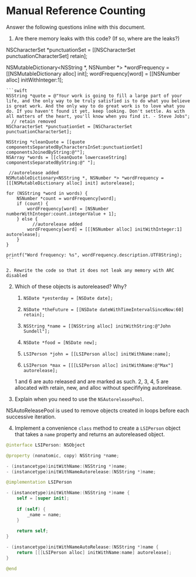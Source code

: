# Manual Reference Counting

Answer the following questions inline with this document.

1. Are there memory leaks with this code? (If so, where are the leaks?)

NSCharacterSet *punctuationSet = [[NSCharacterSet punctuationCharacterSet] retain];

NSMutableDictionary<NSString *, NSNumber *> *wordFrequency = [[NSMutableDictionary alloc] init];
wordFrequency[word] = [[NSNumber alloc] initWithInteger:1];


	```swift
	NSString *quote = @"Your work is going to fill a large part of your life, and the only way to be truly satisfied is to do what you believe is great work. And the only way to do great work is to love what you do. If you haven't found it yet, keep looking. Don't settle. As with all matters of the heart, you'll know when you find it. - Steve Jobs";
      // retain removed
	NSCharacterSet *punctuationSet = [NSCharacterSet punctuationCharacterSet];

	NSString *cleanQuote = [[quote componentsSeparatedByCharactersInSet:punctuationSet] componentsJoinedByString:@""];
	NSArray *words = [[cleanQuote lowercaseString] componentsSeparatedByString:@" "];

     //autorelease added
	NSMutableDictionary<NSString *, NSNumber *> *wordFrequency = [[[NSMutableDictionary alloc] init] autorelease];

	for (NSString *word in words) {
		NSNumber *count = wordFrequency[word];
		if (count) {
			wordFrequency[word] = [NSNumber numberWithInteger:count.integerValue + 1];
		} else {
              //autorelease added
			wordFrequency[word] = [[[NSNumber alloc] initWithInteger:1] autorelease];
		}
	}

	printf("Word frequency: %s", wordFrequency.description.UTF8String);
	```

	2. Rewrite the code so that it does not leak any memory with ARC disabled

2. Which of these objects is autoreleased?  Why?

	1. `NSDate *yesterday = [NSDate date];`
	
	2. `NSDate *theFuture = [[NSDate dateWithTimeIntervalSinceNow:60] retain];`
	
	3. `NSString *name = [[NSString alloc] initWithString:@"John Sundell"];`
	
	4. `NSDate *food = [NSDate new];`
	
	5. `LSIPerson *john = [[LSIPerson alloc] initWithName:name];`
	
	6. `LSIPerson *max = [[[LSIPerson alloc] initWithName:@"Max"] autorelease];`
    
    1 and 6 are auto released and are marked as such. 2, 3, 4, 5 are allocated with retain, new, and alloc without specififying autorelease.

3. Explain when you need to use the `NSAutoreleasePool`.

NSAutoReleasePool is used to remove objects created in loops before each successive iteration.


4. Implement a convenience `class` method to create a `LSIPerson` object that takes a `name` property and returns an autoreleased object.

```swift
@interface LSIPerson: NSObject

@property (nonatomic, copy) NSString *name;

- (instancetype)initWithName:(NSString *)name;
- (instancetype)initWithNameAutorelease:(NSString *)name;

@implementation LSIPerson

- (instancetype)initWithName:(NSString *)name {
    self = [super init];
    
    if (self) {
        _name = name;
    }
    
    return self;
}

- (instancetype)initWithNameAutoRelease:(NSString *)name {
    return [[[LSIPerson alloc] initWithName:name] autorelease];
}

@end
```
